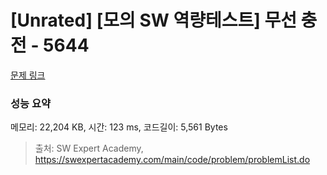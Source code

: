 # [Unrated] [모의 SW 역량테스트] 무선 충전 - 5644 

[문제 링크](https://swexpertacademy.com/main/code/problem/problemDetail.do?contestProbId=AWXRDL1aeugDFAUo) 

### 성능 요약

메모리: 22,204 KB, 시간: 123 ms, 코드길이: 5,561 Bytes



> 출처: SW Expert Academy, https://swexpertacademy.com/main/code/problem/problemList.do